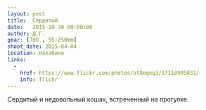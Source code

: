 ```yaml
---
layout: post
title:  Сердитый
date:   2015-10-30 00:00:00
author: Д.Г.
gear: [70D , 55-250mm]
shoot_date: 2015-04-04
location: Нахабино
links:
  -
    href: https://www.flickr.com/photos/at8eqeq3/17110905831/
    info: flickr
---
```


Сердитый и недовольный кошак, встреченный на прогулке.
